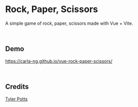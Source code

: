# Rock, Paper, Scissors
A simple game of rock, paper, scissors made with Vue + Vite.

<br/>

## Demo
https://carla-ng.github.io/vue-rock-paper-scissors/

<br/>

## Credits
[Tyler Potts](https://tylerpotts.co.uk/)
